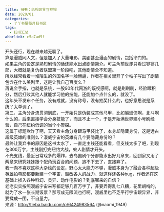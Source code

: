 ```yaml
---
title: 扫书：影视世界当神探
date: 2020/01
categories:
  - 丫丫书屋每月扫书区
tags:
  - 扫书汇总
abbrlink: c5a7ad5f
---
```



开头还行，现在越来越无聊了。  
算是漫威同人文，但是加入了大量电影，美剧甚至漫画的剧情，包括冷门的。  
如果主角的设定是熟知剧情的话还能水出点剧情简介。可主角前世却只看过寥寥几部，大概就是复仇者联盟第一阶段吧，其他剧情全不知道。  
所以经常看着一堆陌生的外国名字一脸懵逼，作者在相关里开了个帖子写出了剧情包含在什么美剧里，这是让我自己百度么？  
再说金手指，也就是系统，一股90年代网游的既视感啊，就是刷刷刷，经验跟积分，然后打败其他人就能学习他的技能，还能加个点什么的，就没了。  
这年头不发布个任务，没有成就，没有称号，没有抽奖什么的，也好意思说是系统？太单调了。  
第三，主角分身流贯彻到底，一开始只是伪装成其他马甲，比如蝙蝠侠啊，北斗啊什么的，后来直接学会分身技能了，而且不止一个，于是开始满世界建小号刷经验，自己在纽约低调的当个小警探。  
这属于标题欺诈了啊，天天看主角分身跟马甲装比了，本身却隐藏身份，这是远古超级英雄的准则么？漫威宇宙的英雄有几个要隐藏身份的？  
最终让我弃书的原因是这书太水了，一直走主线还能看看，但支线太多了吧，到现在300万字，主线刚打完纽约大战，蚁人剧情才开头。  
不光支线，最近日常戏多的爆炸，去岛国刷个分都能水出好几章来，回到家又用了两章来研究妹妹跟个配角玩百合的问题，追不下去了，直接弃了。  
我一向不喜欢这种大杂烩的设定，野心太大能力不够，漫威本身为了融合各种超级英雄拍电影都要新建一个宇宙，魔改各人的战力，就这样还各种bug，作者还在这基础上掺入各种科幻、灵异、动作电影的？到底哪来的自信？  
老老实实按照漫威宇宙来写都足够几百万字了，非要弄得乱七八糟，花里胡哨的，就为了水一张长期饭票？那写成无限流也行啊，漫威里也不乏平行宇宙跟异界，非要揉成一团，不自量力。  
来源：http://tieba.baidu.com/p/6424983564  (@naomi_1949)  
